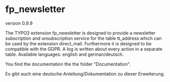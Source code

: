 # fp_newsletter

version 0.9.9

The TYPO3 extension fp_newsletter is designed to provide a newsletter subscription and unsubscription service for the table tt_address which can be used
by the extension direct_mail. Furthermore it is designed to be compatible with the GDPR. A log is written about every action in a separate table.
Available languages: english and german/deutsch.

You find the documentation the the folder "Documentation".

Es gibt auch eine deutsche Anleitung/Dokumentation zu dieser Erweiterung.